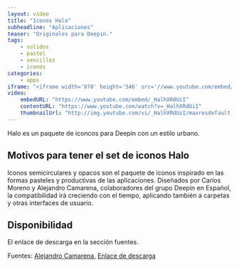 ```yaml
---
layout: video
title: "Iconos Halo"
subheadline: "Aplicaciones"
teaser: "Originales para Deepin."
tags:
    - solidos
    - pastel
    - sencillez
    - iconos
categories:
    - apps
iframe: "<iframe width='970' height='546' src='//www.youtube.com/embed/_HalhXRdUiI' frameborder='0' allowfullscreen></iframe>"
video:
    embedURL: "https://www.youtube.com/embed/_HalhXRdUiI"
    contentURL: "https://www.youtube.com/watch?v=_HalhXRdUiI"
    thumbnailUrl: "http://img.youtube.com/vi/_HalhXRdUiI/maxresdefault.jpg"
---
```

<!--more-->

Halo es un paquete de iconcos para Deepin con un estilo urbano.

## Motivos para tener el set de iconos Halo

Iconos semicirculares y opacos son el paquete de iconos inspirado en las formas pasteles y productivas de las aplicaciones. Diseñados por Carlos Moreno y Alejandro Camarena, colaboradores del grupo Deepin en Español, la compatibilidad irá creciendo con el tiempo, aplicando también a carpetas y otras interfaces de usuario.

## Disponibilidad

El enlace de descarga en la sección fuentes.

Fuentes: [Alejandro Camarena](https://www.youtube.com/channel/UCueXeAH1UD72MqwpIFWveXA), [Enlace de descarga](https://seduccionlinux.wordpress.com/2017/10/07/halo-iconos-1-5/)
